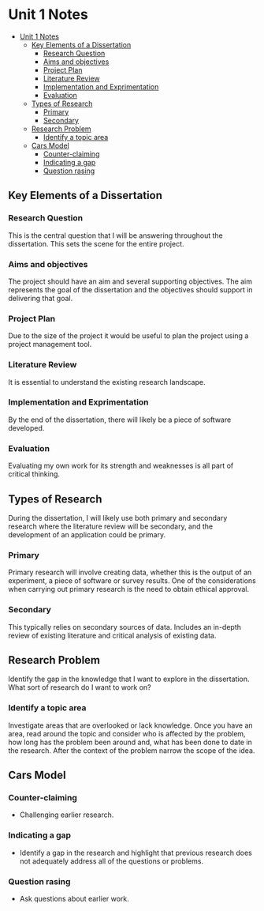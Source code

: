 # Unit 1 Notes

- [Unit 1 Notes](#unit-1-notes)
  - [Key Elements of a Dissertation](#key-elements-of-a-dissertation)
    - [Research Question](#research-question)
    - [Aims and objectives](#aims-and-objectives)
    - [Project Plan](#project-plan)
    - [Literature Review](#literature-review)
    - [Implementation and Exprimentation](#implementation-and-exprimentation)
    - [Evaluation](#evaluation)
  - [Types of Research](#types-of-research)
    - [Primary](#primary)
    - [Secondary](#secondary)
  - [Research Problem](#research-problem)
    - [Identify a topic area](#identify-a-topic-area)
  - [Cars Model](#cars-model)
    - [Counter-claiming](#counter-claiming)
    - [Indicating a gap](#indicating-a-gap)
    - [Question rasing](#question-rasing)

## Key Elements of a Dissertation

### Research Question

This is the central question that I will be answering throughout the dissertation.
This sets the scene for the entire project.

### Aims and objectives

The project should have an aim and several supporting objectives.
The aim represents the goal of the dissertation and the objectives should support in delivering that goal.

### Project Plan

Due to the size of the project it would be useful to plan the project using a project management tool.

### Literature Review

It is essential to understand the existing research landscape.

### Implementation and Exprimentation

By the end of the dissertation, there will likely be a piece of software developed.

### Evaluation

Evaluating my own work for its strength and weaknesses is all part of critical thinking.

## Types of Research

During the dissertation, I will likely use both primary and secondary research where the literature review will be secondary, and the development of an application could be primary.

### Primary

Primary research will involve creating data, whether this is the output of an experiment, a piece of software or survey results.
One of the considerations when carrying out primary research is the need to obtain ethical approval.

### Secondary

This typically relies on secondary sources of data.
Includes an in-depth review of existing literature and critical analysis of existing data.

## Research Problem

Identify the gap in the knowledge that I want to explore in the dissertation.
What sort of research do I want to work on?

### Identify a topic area

Investigate areas that are overlooked or lack knowledge.
Once you have an area, read around the topic and consider who is affected by the problem, how long has the problem been around and, what has been done to date in the research.
After the context of the problem narrow the scope of the idea. 

## Cars Model

### Counter-claiming 

- Challenging earlier research.

### Indicating a gap

- Identify a gap in the research and highlight that previous research does not adequately address all of the questions or problems.

### Question rasing

- Ask questions about earlier work.